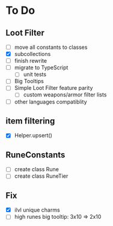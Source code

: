 # To Do

## Loot Filter
- [ ] move all constants to classes
- [x] subcollections
- [ ] finish rewrite
- [ ] migrate to TypeScript
  - [ ] unit tests
- [ ] Big Tooltips
- [ ] Simple Loot Filter feature parity
  - [ ] custom weapons/armor filter lists
- [ ] other languages compatiblity

## item filtering
- [x] Helper.upsert()

## RuneConstants
- [ ] create class Rune
- [ ] create class RuneTier

## Fix
- [x] ilvl unique charms
- [ ] high runes big tooltip: 3x10 => 2x10